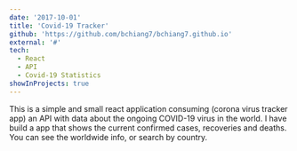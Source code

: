 ```yaml
---
date: '2017-10-01'
title: 'Covid-19 Tracker'
github: 'https://github.com/bchiang7/bchiang7.github.io'
external: '#'
tech:
  - React
  - API
  - Covid-19 Statistics
showInProjects: true
---
```


This is a simple and small react application consuming (corona virus tracker app) an API with data about the ongoing COVID-19 virus in the world. I have build a app that shows the current confirmed cases, recoveries and deaths. You can see the worldwide info, or search by country.
